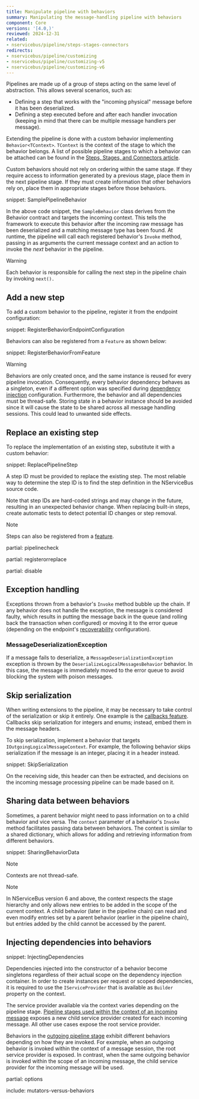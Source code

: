 ```yaml
---
title: Manipulate pipeline with behaviors
summary: Manipulating the message-handling pipeline with behaviors
component: Core
versions: '[4.0,)'
reviewed: 2024-12-31
related:
- nservicebus/pipeline/steps-stages-connectors
redirects:
- nservicebus/pipeline/customizing
- nservicebus/pipeline/customizing-v5
- nservicebus/pipeline/customizing-v6
---
```


Pipelines are made up of a group of steps acting on the same level of abstraction. This allows several scenarios, such as:

* Defining a step that works with the "incoming physical" message before it has been deserialized.
* Defining a step executed before and after each handler invocation (keeping in mind that there can be multiple message handlers per message).

Extending the pipeline is done with a custom behavior implementing `Behavior<TContext>`. `TContext` is the context of the stage to which the behavior belongs. A list of possible pipeline stages to which a behavior can be attached can be found in the [Steps, Stages, and Connectors article](steps-stages-connectors.md).

Custom behaviors should not rely on ordering within the same stage. If they require access to information generated by a previous stage, place them in the next pipeline stage. If they must create information that other behaviors rely on, place them in appropriate stages before those behaviors.

snippet: SamplePipelineBehavior

In the above code snippet, the `SampleBehavior` class derives from the Behavior contract and targets the incoming context. This tells the framework to execute this behavior after the incoming raw message has been deserialized and a matching message type has been found. At runtime, the pipeline will call each registered behavior's `Invoke` method, passing in as arguments the current message context and an action to invoke the _next_ behavior in the pipeline.

> [!WARNING]
> Each behavior is responsible for calling the next step in the pipeline chain by invoking `next().`

## Add a new step

To add a custom behavior to the pipeline, register it from the endpoint configuration:

snippet: RegisterBehaviorEndpointConfiguration

Behaviors can also be registered from a `Feature` as shown below:

snippet: RegisterBehaviorFromFeature

> [!WARNING]
> Behaviors are only created once, and the same instance is reused for every pipeline invocation. Consequently, every behavior dependency behaves as a singleton, even if a different option was specified during [dependency injection](/nservicebus/dependency-injection/) configuration. Furthermore, the behavior and all dependencies must be thread-safe. Storing state in a behavior instance should be avoided since it will cause the state to be shared across all message handling sessions. This could lead to unwanted side effects.

## Replace an existing step

To replace the implementation of an existing step, substitute it with a custom behavior:

snippet: ReplacePipelineStep

A step ID must be provided to replace the existing step. The most reliable way to determine the step ID is to find the step definition in the NServiceBus source code.

Note that step IDs are hard-coded strings and may change in the future, resulting in an unexpected behavior change. When replacing built-in steps, create automatic tests to detect potential ID changes or step removal.

> [!NOTE]
> Steps can also be registered from a [feature](features.md).

partial: pipelinecheck

partial: registerorreplace

partial: disable

## Exception handling

Exceptions thrown from a behavior's `Invoke` method bubble up the chain. If any behavior does not handle the exception, the message is considered faulty, which results in putting the message back in the queue (and rolling back the transaction when configured) or moving it to the error queue (depending on the endpoint's [recoverability](/services/recoverability/) configuration).

### MessageDeserializationException

If a message fails to deserialize, a `MessageDeserializationException` exception is thrown by the `DeserializeLogicalMessagesBehavior` behavior. In this case, the message is immediately moved to the error queue to avoid blocking the system with poison messages.

## Skip serialization

When writing extensions to the pipeline, it may be necessary to take control of the serialization or skip it entirely. One example is the [callbacks feature](/nservicebus/messaging/callbacks.md). Callbacks skip serialization for integers and enums; instead, embed them in the message headers.

To skip serialization, implement a behavior that targets `IOutgoingLogicalMessageContext`. For example, the following behavior skips serialization if the message is an integer, placing it in a header instead.

snippet: SkipSerialization

On the receiving side, this header can then be extracted, and decisions on the incoming message processing pipeline can be made based on it.

## Sharing data between behaviors

Sometimes, a parent behavior might need to pass information on to a child behavior and vice versa. The `context` parameter of a behavior's `Invoke` method facilitates passing data between behaviors. The context is similar to a shared dictionary, which allows for adding and retrieving information from different behaviors.

snippet: SharingBehaviorData

> [!NOTE]
> Contexts are not thread-safe.

> [!NOTE]
> In NServiceBus version 6 and above, the context respects the stage hierarchy and only allows new entries to be added in the scope of the current context. A child behavior (later in the pipeline chain) can read and even modify entries set by a parent behavior (earlier in the pipeline chain), but entries added by the child cannot be accessed by the parent.

## Injecting dependencies into behaviors

snippet: InjectingDependencies

Dependencies injected into the constructor of a behavior become singletons regardless of their actual scope on the dependency injection container. In order to create instances per request or scoped dependencies, it is required to use the `IServiceProvider` that is available as `Builder` property on the context.

The service provider available via the context varies depending on the pipeline stage. [Pipeline stages used within the context of an incoming message](/nservicebus/pipeline/steps-stages-connectors.md#stages-incoming-pipeline-stages) exposes a new child service provider created for each incoming message. All other use cases expose the root service provider.

Behaviors in the [outgoing pipeline stage](/nservicebus/pipeline/steps-stages-connectors.md#stages-outgoing-pipeline-stages) exhibit different behaviors depending on how they are invoked. For example, when an outgoing behavior is invoked within the context of a message session, the root service provider is exposed. In contrast, when the same outgoing behavior is invoked within the scope of an incoming message, the child service provider for the incoming message will be used.

partial: options

include: mutators-versus-behaviors
